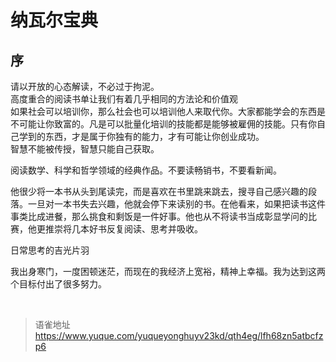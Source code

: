 # 纳瓦尔宝典
## 序

请以开放的心态解读，不必过于拘泥。  
高度重合的阅读书单让我们有着几乎相同的方法论和价值观  
如果社会可以培训你，那么社会也可以培训他人来取代你。大家都能学会的东西是不可能让你致富的。凡是可以批量化培训的技能都是能够被雇佣的技能。只有你自己学到的东西，才是属于你独有的能力，才有可能让你创业成功。  
智慧不能被传授，智慧只能自己获取。

阅读数学、科学和哲学领域的经典作品。不要读畅销书，不要看新闻。

他很少将一本书从头到尾读完，而是喜欢在书里跳来跳去，搜寻自己感兴趣的段落。一旦对一本书失去兴趣，他就会停下来读别的书。在他看来，如果把读书这件事类比成进餐，那么挑食和剩饭是一件好事。他也从不将读书当成彰显学问的比赛，他更推崇将几本好书反复阅读、思考并吸收。

日常思考的吉光片羽

我出身寒门，一度困顿迷茫，而现在的我经济上宽裕，精神上幸福。我为达到这两个目标付出了很多努力。

<br>
  
> 语雀地址 https://www.yuque.com/yuqueyonghuyv23kd/qth4eg/lfh68zn5atbcfzp6